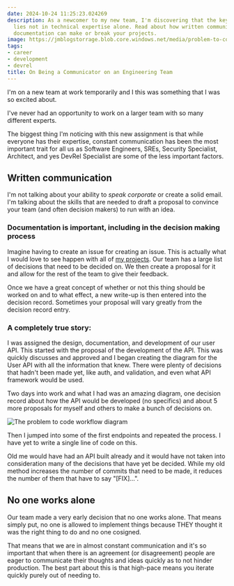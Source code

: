 ```yaml
---
date: 2024-10-24 11:25:23.024269
description: As a newcomer to my new team, I'm discovering that the key to success
  lies not in technical expertise alone. Read about how written communication and
  documentation can make or break your projects.
image: https://jmblogstorrage.blob.core.windows.net/media/problem-to-code-workflow.webp
tags:
- career
- development
- devrel
title: On Being a Communicator on an Engineering Team
---
```


I'm on a new team at work temporarily and I this was something that I was so excited about.

I've never had an opportunity to work on a larger team with so many different experts.

The biggest thing I'm noticing with this new assignment is that while everyone has their expertise, constant communication has been the most important trait for all us as Software Engineers, SREs, Security Specialist, Architect, and yes DevRel Specialist are some of the less important factors.

## Written communication

I'm not talking about your ability to _speak corporate_ or create a solid email. I'm talking about the skills that are needed to draft a proposal to convince your team (and often decision makers) to run with an idea.

### Documentation is important, including in the decision making process

Imagine having to create an issue for creating an issue. This is actually what I would love to see happen with all of [my projects](https://github.com/kjaymiller?tab=repositories). Our team has a large list of decisions that need to be decided on. We then create a proposal for it and allow for the rest of the team to give their feedback.

Once we have a great concept of whether or not this thing should be worked on and to what effect, a new write-up is then entered into the decision record. Sometimes your proposal will vary greatly from the decision record entry.

### A completely true story:

I was assigned the design, documentation, and development of our user API. This started with the proposal of the development of the API. This was quickly discusses and approved and I began creating the diagram for the User API with all the information that knew. There were plenty of decisions that hadn't been made yet, like auth, and validation, and even what API framework would be used.

Two days into work and what I had was an amazing diagram, one decision record about how the API would be developed (no specifics) and about 5 more proposals for myself and others to make a bunch of decisions on.

![The problem to code workflow diagram](https://jmblogstorrage.blob.core.windows.net/media/problem-to-code-workflow.webp)

Then I jumped into some of the first endpoints and repeated the process. I have yet to write a single line of code on this.

Old me would have had an API built already and it would have not taken into consideration many of the decisions that have yet be decided. While my old method increases the number of commits that need to be made, it reduces the number of them that have to say "[FIX]...".

## No one works alone

Our team made a very early decision that no one works alone. That means simply put, no one is allowed to implement things because THEY thought it was the right thing to do and no one cosigned.

That means that we are in almost constant communication and it's so important that when there is an agreement (or disagreement) people are eager to communicate their thoughts and ideas quickly as to not hinder production. The best part about this is that high-pace means you iterate quickly purely out of needing to.
